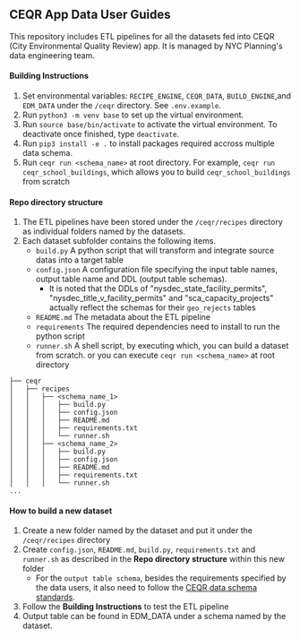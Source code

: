 ## CEQR App Data User Guides
This repository includes ETL pipelines for all the datasets fed into CEQR (City Environmental Quality Review) app. It is managed by NYC Planning's data engineering team.

#### Building Instructions
1. Set environmental variables: `RECIPE_ENGINE`, `CEQR_DATA`, `BUILD_ENGINE`,and `EDM_DATA` under the `/ceqr` directory. See `.env.example`.
2. Run `python3 -m venv base` to set up the virtual environment.
3. Run `source base/bin/activate` to activate the virtual environment. To deactivate once finished, type `deactivate`.
4. Run `pip3 install -e .` to install packages required accross multiple data schema.
4. Run `ceqr run <schema_name>` at root directory. For example, `ceqr run ceqr_school_buildings`, which allows you to build `ceqr_school_buildings` from scratch

#### Repo directory structure
1. The ETL pipelines have been stored under the `/ceqr/recipes` directory as individual folders named by the datasets.
2. Each dataset subfolder contains the following items.
   - `build.py` A python script that will transform and integrate source datas into a target table
   - `config.json` A configuration file specifying the input table names, output table name and DDL (output table schemas).
     - It is noted that the DDLs of "nysdec_state_facility_permits", "nysdec_title_v_facility_permits" and "sca_capacity_projects" actually reflect the schemas for their `geo_rejects` tables
   - `README.md` The metadata about the ETL pipeline
   - `requirements` The required dependencies need to install to run the python script
   - `runner.sh` A shell script, by executing which, you can build a dataset from scratch. or you can execute `ceqr run <schema_name>` at root directory
```
├── ceqr
│   ├── recipes
│   │   ├── <schema_name_1>
│   │   │   ├── build.py
│   │   │   ├── config.json
│   │   │   ├── README.md
│   │   │   ├── requirements.txt
│   │   │   └── runner.sh
│   │   ├── <schema_name_2>
│   │   │   ├── build.py
│   │   │   ├── config.json
│   │   │   ├── README.md
│   │   │   ├── requirements.txt
│   │   │   └── runner.sh
...
```

#### How to build a new dataset
1. Create a new folder named by the dataset and put it under the `/ceqr/recipes` directory
2. Create `config.json`, `README.md`, `build.py`, `requirements.txt` and `runner.sh` as described in the **Repo directory structure** within this new folder
   - For the `output table schema`, besides the requirements specified by the data users, it also need to follow the [CEQR data schema standards](https://docs.google.com/spreadsheets/d/1Z41fgiU_mi1KltlS783kUZpPcC8Sn7hUxTqhaNxQFg8/edit?usp=sharing).
2. Follow the **Building Instructions** to test the ETL pipeline
3. Output table can be found in EDM_DATA under a schema named by the dataset.